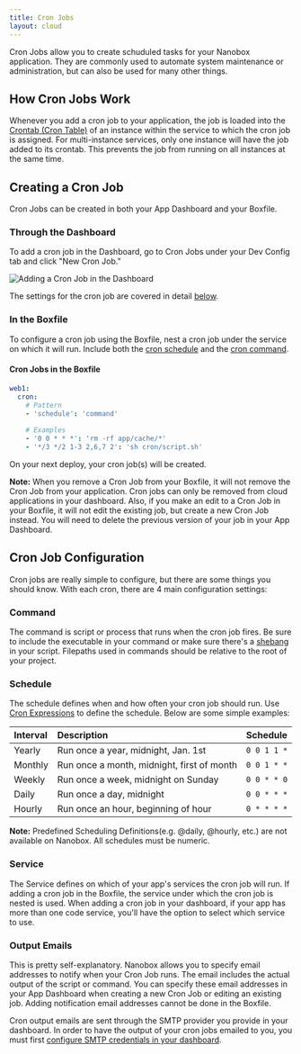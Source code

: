 ```yaml
---
title: Cron Jobs
layout: cloud
---
```


Cron Jobs allow you to create schuduled tasks for your Nanobox application. They are commonly used to automate system maintenance or administration, but can also be used for many other things.

## How Cron Jobs Work

Whenever you add a cron job to your application, the job is loaded into the [Crontab (Cron Table)](http://unixhelp.ed.ac.uk/CGI/man-cgi?crontab+5) of an instance within the service to which the cron job is assigned. For multi-instance services, only one instance will have the job added to its crontab. This prevents the job from running on all instances at the same time.

## Creating a Cron Job

Cron Jobs can be created in both your App Dashboard and your Boxfile.

### Through the Dashboard
To add a cron job in the Dashboard, go to Cron Jobs under your Dev Config tab and click "New Cron Job."

![Adding a Cron Job in the Dashboard](/images/cron-jobs-dashboard.png)

The settings for the cron job are covered in detail [below](#cron-job-configuration).

### In the Boxfile
To configure a cron job using the Boxfile, nest a cron job under the service on which it will run. Include both the [cron schedule](#schedule) and the [cron command](#command).

#### Cron Jobs in the Boxfile
```yaml
web1:
  cron:
    # Pattern
    - 'schedule': 'command'
    
    # Examples
    - '0 0 * * *': 'rm -rf app/cache/*'
    - '*/3 */2 1-3 2,6,7 2': 'sh cron/script.sh'
```

On your next deploy, your cron job(s) will be created.

**Note:** When you remove a Cron Job from your Boxfile, it will not remove the Cron Job from your application. Cron jobs can only be removed from cloud applications in your dashboard. Also, if you make an edit to a Cron Job in your Boxfile, it will not edit the existing job, but create a new Cron Job instead. You will need to delete the previous version of your job in your App Dashboard.

## Cron Job Configuration

Cron jobs are really simple to configure, but there are some things you should know. With each cron, there are 4 main configuration settings:

### Command
The command is script or process that runs when the cron job fires. Be sure to include the executable in your command or make sure there's a [shebang](http://en.wikipedia.org/wiki/Shebang_(Unix)) in your script. Filepaths used in commands should be relative to the root of your project.

### Schedule
The schedule defines when and how often your cron job should run. Use [Cron Expressions](http://en.wikipedia.org/wiki/Cron#Predefined_scheduling_definitions) to define the schedule. Below are some simple examples:

| Interval | Description                                | Schedule    |
|:---------|:-------------------------------------------|:------------|
| Yearly   | Run once a year, midnight, Jan. 1st        | `0 0 1 1 *` |
| Monthly  | Run once a month, midnight, first of month | `0 0 1 * *` |
| Weekly   | Run once a week, midnight on Sunday        | `0 0 * * 0` |
| Daily    | Run once a day, midnight                   | `0 0 * * *` |
| Hourly   | Run once an hour, beginning of hour        | `0 * * * *` |

**Note:** Predefined Scheduling Definitions(e.g. @daily, @hourly, etc.) are not available on Nanobox. All schedules must be numeric.

### Service
The Service defines on which of your app's services the cron job will run. If adding a cron job in the Boxfile, the service under which the cron job is nested is used. When adding a cron job in your dashboard, if your app has more than one code service, you'll have the option to select which service to use.

### Output Emails
This is pretty self-explanatory. Nanobox allows you to specify email addresses to notify when your Cron Job runs. The email includes the actual output of the script or command. You can specify these email addresses in your App Dashboard when creating a new Cron Job or editing an existing job. Adding notification email addresses cannot be done in the Boxfile.

Cron output emails are sent through the SMTP provider you provide in your dashboard. In order to have the output of your cron jobs emailed to you, you must first [configure SMTP credentials in your dashboard](/cloud/app-management/mail).
